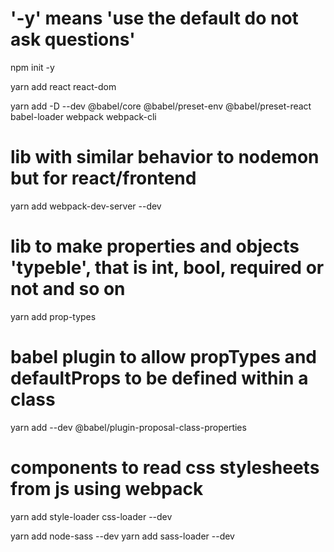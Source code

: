 # '-y' means 'use the default do not ask questions'

npm init -y

yarn add react react-dom

yarn add -D --dev @babel/core @babel/preset-env @babel/preset-react babel-loader webpack webpack-cli

# lib with similar behavior to nodemon but for react/frontend

yarn add webpack-dev-server --dev

# lib to make properties and objects 'typeble', that is int, bool, required or not and so on

yarn add prop-types

# babel plugin to allow propTypes and defaultProps to be defined within a class

yarn add --dev @babel/plugin-proposal-class-properties

# components to read css stylesheets from js using webpack

yarn add style-loader css-loader --dev

yarn add node-sass --dev
yarn add sass-loader --dev
